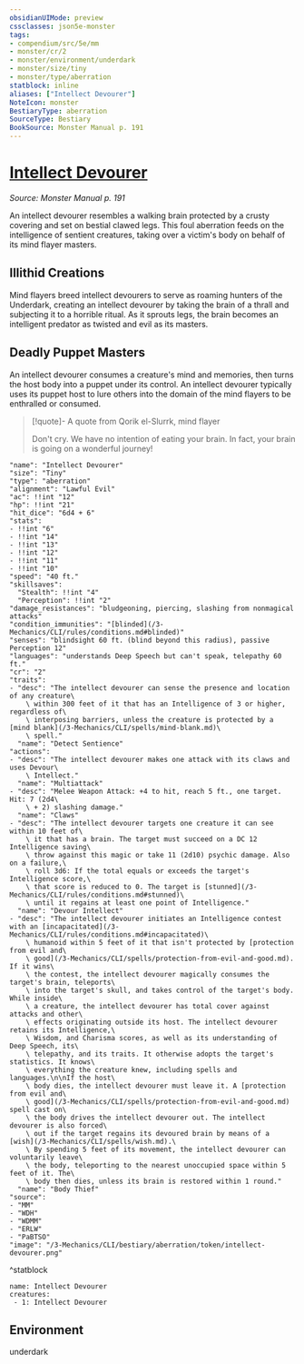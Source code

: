 ```yaml
---
obsidianUIMode: preview
cssclasses: json5e-monster
tags:
- compendium/src/5e/mm
- monster/cr/2
- monster/environment/underdark
- monster/size/tiny
- monster/type/aberration
statblock: inline
aliases: ["Intellect Devourer"]
NoteIcon: monster
BestiaryType: aberration
SourceType: Bestiary
BookSource: Monster Manual p. 191
---
```

# [Intellect Devourer](3-Mechanics\CLI\bestiary\aberration/intellect-devourer.md)
*Source: Monster Manual p. 191*  

An intellect devourer resembles a walking brain protected by a crusty covering and set on bestial clawed legs. This foul aberration feeds on the intelligence of sentient creatures, taking over a victim's body on behalf of its mind flayer masters.

## Illithid Creations

Mind flayers breed intellect devourers to serve as roaming hunters of the Underdark, creating an intellect devourer by taking the brain of a thrall and subjecting it to a horrible ritual. As it sprouts legs, the brain becomes an intelligent predator as twisted and evil as its masters.

## Deadly Puppet Masters

An intellect devourer consumes a creature's mind and memories, then turns the host body into a puppet under its control. An intellect devourer typically uses its puppet host to lure others into the domain of the mind flayers to be enthralled or consumed.

> [!quote]- A quote from Qorik el-Slurrk, mind flayer  
> 
> Don't cry. We have no intention of eating your brain. In fact, your brain is going on a wonderful journey!


```statblock
"name": "Intellect Devourer"
"size": "Tiny"
"type": "aberration"
"alignment": "Lawful Evil"
"ac": !!int "12"
"hp": !!int "21"
"hit_dice": "6d4 + 6"
"stats":
- !!int "6"
- !!int "14"
- !!int "13"
- !!int "12"
- !!int "11"
- !!int "10"
"speed": "40 ft."
"skillsaves":
  "Stealth": !!int "4"
  "Perception": !!int "2"
"damage_resistances": "bludgeoning, piercing, slashing from nonmagical attacks"
"condition_immunities": "[blinded](/3-Mechanics/CLI/rules/conditions.md#blinded)"
"senses": "blindsight 60 ft. (blind beyond this radius), passive Perception 12"
"languages": "understands Deep Speech but can't speak, telepathy 60 ft."
"cr": "2"
"traits":
- "desc": "The intellect devourer can sense the presence and location of any creature\
    \ within 300 feet of it that has an Intelligence of 3 or higher, regardless of\
    \ interposing barriers, unless the creature is protected by a [mind blank](/3-Mechanics/CLI/spells/mind-blank.md)\
    \ spell."
  "name": "Detect Sentience"
"actions":
- "desc": "The intellect devourer makes one attack with its claws and uses Devour\
    \ Intellect."
  "name": "Multiattack"
- "desc": "Melee Weapon Attack: +4 to hit, reach 5 ft., one target. Hit: 7 (2d4\
    \ + 2) slashing damage."
  "name": "Claws"
- "desc": "The intellect devourer targets one creature it can see within 10 feet of\
    \ it that has a brain. The target must succeed on a DC 12 Intelligence saving\
    \ throw against this magic or take 11 (2d10) psychic damage. Also on a failure,\
    \ roll 3d6: If the total equals or exceeds the target's Intelligence score,\
    \ that score is reduced to 0. The target is [stunned](/3-Mechanics/CLI/rules/conditions.md#stunned)\
    \ until it regains at least one point of Intelligence."
  "name": "Devour Intellect"
- "desc": "The intellect devourer initiates an Intelligence contest with an [incapacitated](/3-Mechanics/CLI/rules/conditions.md#incapacitated)\
    \ humanoid within 5 feet of it that isn't protected by [protection from evil and\
    \ good](/3-Mechanics/CLI/spells/protection-from-evil-and-good.md). If it wins\
    \ the contest, the intellect devourer magically consumes the target's brain, teleports\
    \ into the target's skull, and takes control of the target's body. While inside\
    \ a creature, the intellect devourer has total cover against attacks and other\
    \ effects originating outside its host. The intellect devourer retains its Intelligence,\
    \ Wisdom, and Charisma scores, as well as its understanding of Deep Speech, its\
    \ telepathy, and its traits. It otherwise adopts the target's statistics. It knows\
    \ everything the creature knew, including spells and languages.\n\nIf the host\
    \ body dies, the intellect devourer must leave it. A [protection from evil and\
    \ good](/3-Mechanics/CLI/spells/protection-from-evil-and-good.md) spell cast on\
    \ the body drives the intellect devourer out. The intellect devourer is also forced\
    \ out if the target regains its devoured brain by means of a [wish](/3-Mechanics/CLI/spells/wish.md).\
    \ By spending 5 feet of its movement, the intellect devourer can voluntarily leave\
    \ the body, teleporting to the nearest unoccupied space within 5 feet of it. The\
    \ body then dies, unless its brain is restored within 1 round."
  "name": "Body Thief"
"source":
- "MM"
- "WDH"
- "WDMM"
- "ERLW"
- "PaBTSO"
"image": "/3-Mechanics/CLI/bestiary/aberration/token/intellect-devourer.png"
```
^statblock

```encounter-table
name: Intellect Devourer
creatures:
 - 1: Intellect Devourer
```

## Environment

underdark